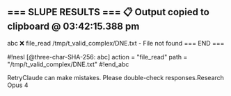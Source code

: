 === SLUPE RESULTS ===
📋 Output copied to clipboard @ 03:42:15.388 pm
---------------------
abc ❌ file_read /tmp/t_valid_complex/DNE.txt - File not found
=== END ===

#!nesl [@three-char-SHA-256: abc]
action = "file_read"
path = "/tmp/t_valid_complex/DNE.txt"
#!end_abc

RetryClaude can make mistakes. Please double-check responses.Research Opus 4